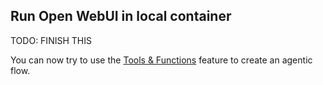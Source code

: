 ## Run Open WebUI in local container

TODO: FINISH THIS

You can now try to use the [Tools & Functions](../tools/README.md) feature to create an agentic flow.
